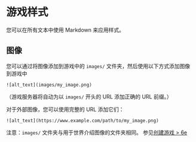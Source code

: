 # 游戏样式

您可以在所有文本中使用 Markdown 来应用样式。

## 图像

您可以通过将图像添加到游戏中的 `images/` 文件夹，然后使用以下方式添加图像到游戏中

```
![alt_text](images/my_image.png)
```

（游戏服务器将自动为以 `images/` 开头的 URL 添加正确的 URL 前缀。）

对于外部图像，您可以使用完整的 URL 添加它们：

```
![alt_text](https://www.example.com/path/to/my_image.png)
```

注意：`images/` 文件夹与用于世界介绍图像的文件夹相同。
参见[创建游戏 > 6e](../game-development/create_game.md#6-e-额外图像)
